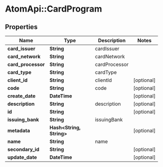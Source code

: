 # AtomApi::CardProgram

## Properties
Name | Type | Description | Notes
------------ | ------------- | ------------- | -------------
**card_issuer** | **String** | cardIssuer | 
**card_network** | **String** | cardNetwork | 
**card_processor** | **String** | cardProcessor | 
**card_type** | **String** | cardType | 
**client_id** | **String** | clientId | [optional] 
**code** | **String** | code | [optional] 
**create_date** | **DateTime** |  | [optional] 
**description** | **String** | description | [optional] 
**id** | **String** |  | [optional] 
**issuing_bank** | **String** | issuingBank | 
**metadata** | **Hash&lt;String, String&gt;** |  | [optional] 
**name** | **String** | name | 
**secondary_id** | **String** |  | [optional] 
**update_date** | **DateTime** |  | [optional] 


